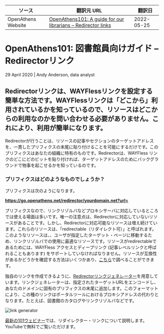 | ソース | 翻訳元 URL | 翻訳日 |
| ---- | ---- | ---- |
| OpenAthens Website | [OpenAthens101: A guide for our librarians – Redirector links](https://www.openathens.net/advice/openathens101-redirector-links/) | 2022-05-25 |

# OpenAthens101: 図書館員向けガイド – Redirectorリンク
29 April 2020 | Andy Anderson, data analyst

## Redirectorリンクは、WAYFlessリンクを設定する簡単な方法です。WAYFlessリンクは「どこから」利用されているかを知っているので、リソースはどこからの利用なのかを問い合わせる必要がありません。これにより、利用が簡単になります。
Redirectorが行うことは、リソースの記事やセクションのターゲットアドレスを、一貫したプリフィクスの末尾に貼り付けることを可能にするだけです。このプリフィクスはあなたの組織に特有のものです。Redirectorは、WAYFless リンクのどこにどのビットを貼り付ければ、ターゲットアドレスのためにバックグラウンドで物事を起こせるかを知っているのです。

### プリフィクスはどのようなものでしょうか？
プリフィクスは次のようになります。

**https://go.openathens.net/redirector/yourdomain.net?url=**

プリフィクスなので、リンクリゾルバなどプロキシサーバに対応しているところでは使える場面は多いです。唯一の注意点は、Redirectorに対応していないリソースがあることです。しかし、Redirectorに対応可能なリソースは増え続けています。これらのリソースは、「redirectable（リダイレクト可）」と呼ばれます。このようなリソースは、、ユーザが指定したターゲット・ページに移動するため、リンクリゾルバでの使用に最適なリソースです。リソースがredirectableであるためには、WAYFless アクセスとディープリンク (記事レベルリンクと呼ばれることもあります) をサポートしていなければなりません。リソースが互換性があるかどうかを確認する方法はいくつかあり、[こちら](https://docs.openathens.net/display/public/MD/About+the+redirector)で調べることができます。

独自のリンクを作成できるように、[Redirectorリンクジェネレーター](https://docs.openathens.net/display/public/MD/Redirector+link+generator)を用意しています。リンクジェネレーターは、指定されたターゲットURLをエンコードし、あなたのドメインに固有のプリフィクスの末尾に追加します。このフォーマットにより、この種のリンクはポータルツールにおけるプロキシアドレスの代わりとなります。たとえば、図書館のカタログやリンクリゾルバなどです。

![link generator](https://www.openathens.net/app/uploads/2020/04/Link.Generator.png)

[最新の101ウェビナー](https://youtu.be/k3rd8bpW1K0)では、リダイレクター・リンクについて説明します。YouTubeで無料でご覧いただけます。